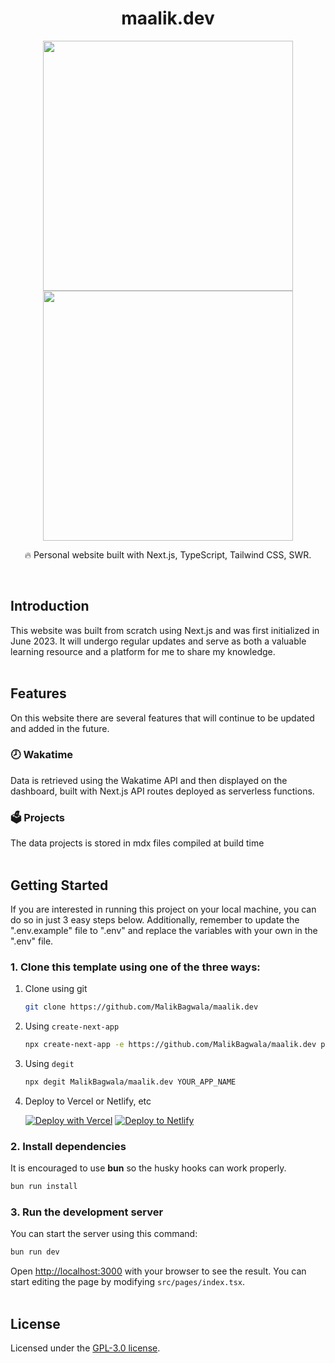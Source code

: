 <div align="center">
  <h1>maalik.dev</h1>
   <img height="400px" width="auto" src="https://res.cloudinary.com/maalik-dev/image/upload/v1694112941/maalik-dev-mac_m4w7tc.png">
   <img height="400px" height="auto" src="https://res.cloudinary.com/maalik-dev/image/upload/v1694112004/733E9B05-B825-4A3A-B6D4-CCBA98B1DE0E_ill6kz.png">
  <p>🔥 Personal website built with Next.js, TypeScript, Tailwind CSS, SWR.</p>
</div>
<br />

## Introduction

This website was built from scratch using Next.js and was first initialized in June 2023. It will undergo regular updates and serve as both a valuable learning resource and a platform for me to share my knowledge.
<br /><br />

## Features

On this website there are several features that will continue to be updated and added in the future.

### 🕗 Wakatime

Data is retrieved using the Wakatime API and then displayed on the dashboard, built with Next.js API routes deployed as serverless functions.

### 🗳 Projects

The data projects is stored in mdx files compiled at build time
<br /><br />

## Getting Started

If you are interested in running this project on your local machine, you can do so in just 3 easy steps below. Additionally, remember to update the ".env.example" file to ".env" and replace the variables with your own in the ".env" file.

### 1. Clone this template using one of the three ways:

1. Clone using git

   ```bash
   git clone https://github.com/MalikBagwala/maalik.dev
   ```

2. Using `create-next-app`

   ```bash
   npx create-next-app -e https://github.com/MalikBagwala/maalik.dev project-name
   ```

3. Using `degit`

   ```bash
   npx degit MalikBagwala/maalik.dev YOUR_APP_NAME
   ```

4. Deploy to Vercel or Netlify, etc

   [![Deploy with Vercel](https://vercel.com/button)](https://vercel.com/new/git/external?repository-url=https://github.com/MalikBagwala/maalik.dev)
   [![Deploy to Netlify](https://www.netlify.com/img/deploy/button.svg)](https://app.netlify.com/start/deploy?repository=https://github.com/MalikBagwala/maalik.dev)

### 2. Install dependencies

It is encouraged to use **bun** so the husky hooks can work properly.

```bash
bun run install
```

### 3. Run the development server

You can start the server using this command:

```bash
bun run dev
```

Open [http://localhost:3000](http://localhost:3000) with your browser to see the result. You can start editing the page by modifying `src/pages/index.tsx`.
<br /><br />

## License

Licensed under the [GPL-3.0 license](https://github.com/MalikBagwala/maalik.dev/blob/master/LICENSE).
